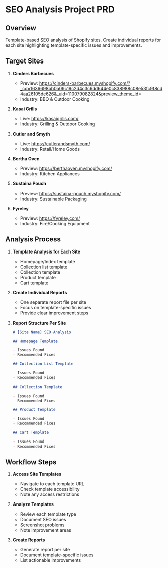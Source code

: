 # SEO Analysis Project PRD

## Overview

Template-based SEO analysis of Shopify sites. Create individual reports for each site highlighting template-specific issues and improvements.

## Target Sites

1. **Cinders Barbecues**

   - Preview: https://cinders-barbecues.myshopify.com/?_cd=1636698bb0a09c19c2d4c3c6dd644e0c838988c08e53fc9f8cd4aa26105de626&_uid=110079082824&preview_theme_id=
   - Industry: BBQ & Outdoor Cooking

2. **Kasai Grills**

   - Live: https://kasaigrills.com/
   - Industry: Grilling & Outdoor Cooking

3. **Cutler and Smyth**

   - Live: https://cutlerandsmyth.com/
   - Industry: Retail/Home Goods

4. **Bertha Oven**

   - Preview: https://berthaoven.myshopify.com/
   - Industry: Kitchen Appliances

5. **Sustaina Pouch**

   - Preview: https://sustaina-pouch.myshopify.com/
   - Industry: Sustainable Packaging

6. **Fyreley**
   - Preview: https://fyreley.com/
   - Industry: Fire/Cooking Equipment

## Analysis Process

1. **Template Analysis for Each Site**

   - Homepage/Index template
   - Collection list template
   - Collection template
   - Product template
   - Cart template

2. **Create Individual Reports**

   - One separate report file per site
   - Focus on template-specific issues
   - Provide clear improvement steps

3. **Report Structure Per Site**

   ```markdown
   # [Site Name] SEO Analysis

   ## Homepage Template

   - Issues Found
   - Recommended Fixes

   ## Collection List Template

   - Issues Found
   - Recommended Fixes

   ## Collection Template

   - Issues Found
   - Recommended Fixes

   ## Product Template

   - Issues Found
   - Recommended Fixes

   ## Cart Template

   - Issues Found
   - Recommended Fixes
   ```

## Workflow Steps

1. **Access Site Templates**

   - Navigate to each template URL
   - Check template accessibility
   - Note any access restrictions

2. **Analyze Templates**

   - Review each template type
   - Document SEO issues
   - Screenshot problems
   - Note improvement areas

3. **Create Reports**
   - Generate report per site
   - Document template-specific issues
   - List actionable improvements
